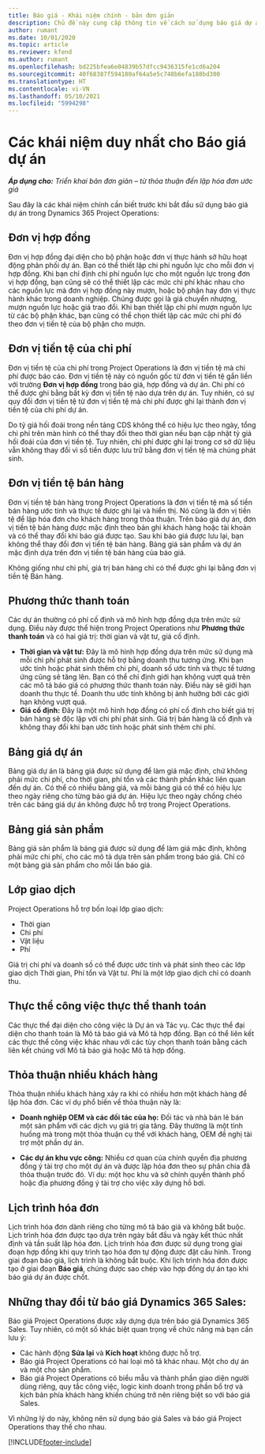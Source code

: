 ```yaml
---
title: Báo giá - Khái niệm chính - bản đơn giản
description: Chủ đề này cung cấp thông tin về cách sử dụng báo giá dự án trong Project Operations.
author: rumant
ms.date: 10/01/2020
ms.topic: article
ms.reviewer: kfend
ms.author: rumant
ms.openlocfilehash: bd225bfea6e04839b57dfcc9436315fe1cd6a204
ms.sourcegitcommit: 40f68387f594180af64a5e5c748b6efa188bd300
ms.translationtype: HT
ms.contentlocale: vi-VN
ms.lasthandoff: 05/10/2021
ms.locfileid: "5994298"
---
```

# <a name="concepts-unique-to-project-quotes"></a>Các khái niệm duy nhất cho Báo giá dự án

_**Áp dụng cho:** Triển khai bản đơn giản – từ thỏa thuận đến lập hóa đơn ước giá_


Sau đây là các khái niệm chính cần biết trước khi bắt đầu sử dụng báo giá dự án trong Dynamics 365 Project Operations:

## <a name="contracting-unit"></a>Đơn vị hợp đồng

Đơn vị hợp đồng đại diện cho bộ phận hoặc đơn vị thực hành sở hữu hoạt động phân phối dự án. Bạn có thể thiết lập chi phí nguồn lực cho mỗi đơn vị hợp đồng. Khi bạn chỉ định chi phí nguồn lực cho một nguồn lực trong đơn vị hợp đồng, bạn cũng sẽ có thể thiết lập các mức chi phí khác nhau cho các nguồn lực mà đơn vị hợp đồng này mượn, hoặc bộ phận hay đơn vị thực hành khác trong doanh nghiệp. Chúng được gọi là giá chuyển nhượng, mượn nguồn lực hoặc giá trao đổi. Khi bạn thiết lập chi phí mượn nguồn lực từ các bộ phận khác, bạn cũng có thể chọn thiết lập các mức chi phí đó theo đơn vị tiền tệ của bộ phận cho mượn.

## <a name="cost-currency"></a>Đơn vị tiền tệ của chi phí

Đơn vị tiền tệ của chi phí trong Project Operations là đơn vị tiền tệ mà chi phí được báo cáo. Đơn vị tiền tệ này có nguồn gốc từ đơn vị tiền tệ gắn liền với trường **Đơn vị hợp đồng** trong báo giá, hợp đồng và dự án. Chi phí có thể được ghi bằng bất kỳ đơn vị tiền tệ nào dựa trên dự án. Tuy nhiên, có sự quy đổi đơn vị tiền tệ từ đơn vị tiền tệ mà chi phí được ghi lại thành đơn vị tiền tệ của chi phí dự án.

Do tỷ giá hối đoái trong nền tảng CDS không thể có hiệu lực theo ngày, tổng chi phí trên màn hình có thể thay đổi theo thời gian nếu bạn cập nhật tỷ giá hối đoái của đơn vị tiền tệ. Tuy nhiên, chi phí được ghi lại trong cơ sở dữ liệu vẫn không thay đổi vì số tiền được lưu trữ bằng đơn vị tiền tệ mà chúng phát sinh.

## <a name="sales-currency"></a>Đơn vị tiền tệ bán hàng

Đơn vị tiền tệ bán hàng trong Project Operations là đơn vị tiền tệ mà số tiền bán hàng ước tính và thực tế được ghi lại và hiển thị. Nó cũng là đơn vị tiền tệ để lập hóa đơn cho khách hàng trong thỏa thuận. Trên báo giá dự án, đơn vị tiền tệ bán hàng được mặc định theo bản ghi khách hàng hoặc tài khoản và có thể thay đổi khi báo giá được tạo. Sau khi báo giá được lưu lại, bạn không thể thay đổi đơn vị tiền tệ bán hàng. Bảng giá sản phẩm và dự án mặc định dựa trên đơn vị tiền tệ bán hàng của báo giá.

Không giống như chi phí, giá trị bán hàng chỉ có thể được ghi lại bằng đơn vị tiền tệ Bán hàng.

## <a name="billing-method"></a>Phương thức thanh toán

Các dự án thường có phí cố định và mô hình hợp đồng dựa trên mức sử dụng. Điều này được thể hiện trong Project Operations như **Phương thức thanh toán** và có hai giá trị: thời gian và vật tư, giá cố định.

- **Thời gian và vật tư:** Đây là mô hình hợp đồng dựa trên mức sử dụng mà mỗi chi phí phát sinh được hỗ trợ bằng doanh thu tương ứng. Khi bạn ước tính hoặc phát sinh thêm chi phí, doanh số ước tính và thực tế tương ứng cũng sẽ tăng lên. Bạn có thể chỉ định giới hạn không vượt quá trên các mô tả báo giá có phương thức thanh toán này. Điều này sẽ giới hạn doanh thu thực tế. Doanh thu ước tính không bị ảnh hưởng bởi các giới hạn không vượt quá.
- **Giá cố định:** Đây là một mô hình hợp đồng có phí cố định cho biết giá trị bán hàng sẽ độc lập với chi phí phát sinh. Giá trị bán hàng là cố định và không thay đổi khi bạn ước tính hoặc phát sinh thêm chi phí.

## <a name="project-price-lists"></a>Bảng giá dự án

Bảng giá dự án là bảng giá được sử dụng để làm giá mặc định, chứ không phải mức chi phí, cho thời gian, phí tổn và các thành phần khác liên quan đến dự án. Có thể có nhiều bảng giá, và mỗi bảng giá có thể có hiệu lực theo ngày riêng cho từng báo giá dự án. Hiệu lực theo ngày chồng chéo trên các bảng giá dự án không được hỗ trợ trong Project Operations.

## <a name="product-price-lists"></a>Bảng giá sản phẩm

Bảng giá sản phẩm là bảng giá được sử dụng để làm giá mặc định, không phải mức chi phí, cho các mô tả dựa trên sản phẩm trong báo giá. Chỉ có một bảng giá sản phẩm cho mỗi lần báo giá.

## <a name="transaction-classes"></a>Lớp giao dịch

Project Operations hỗ trợ bốn loại lớp giao dịch:

- Thời gian
- Chi phí
- Vật liệu
- Phí

Giá trị chi phí và doanh số có thể được ước tính và phát sinh theo các lớp giao dịch Thời gian, Phí tổn và Vật tư. Phí là một lớp giao dịch chỉ có doanh thu.

## <a name="work-entities-and-billing-entities"></a>Thực thể công việc thực thể thanh toán

Các thực thể đại diện cho công việc là Dự án và Tác vụ. Các thực thể đại diện cho thanh toán là Mô tả báo giá và Mô tả hợp đồng. Bạn có thể liên kết các thực thể công việc khác nhau với các tùy chọn thanh toán bằng cách liên kết chúng với Mô tả báo giá hoặc Mô tả hợp đồng.

## <a name="multi-customer-deals"></a>Thỏa thuận nhiều khách hàng

Thỏa thuận nhiều khách hàng xảy ra khi có nhiều hơn một khách hàng để lập hóa đơn. Các ví dụ phổ biến về thỏa thuận này là:

- **Doanh nghiệp OEM và các đối tác của họ:** Đối tác và nhà bán lẻ bán một sản phẩm với các dịch vụ giá trị gia tăng. Đây thường là một tình huống mà trong một thỏa thuận cụ thể với khách hàng, OEM đề nghị tài trợ một phần dự án. 

- **Các dự án khu vực công:** Nhiều cơ quan của chính quyền địa phương đồng ý tài trợ cho một dự án và được lập hóa đơn theo sự phân chia đã thỏa thuận trước đó. Ví dụ: một học khu và sở chính quyền thành phố hoặc địa phương đồng ý tài trợ cho việc xây dựng hồ bơi.

## <a name="invoice-schedules"></a>Lịch trình hóa đơn

Lịch trình hóa đơn dành riêng cho từng mô tả báo giá và không bắt buộc. Lịch trình hóa đơn được tạo dựa trên ngày bắt đầu và ngày kết thúc nhất định và tần suất lập hóa đơn. Lịch trình hóa đơn được sử dụng trong giai đoạn hợp đồng khi quy trình tạo hóa đơn tự động được đặt cấu hình. Trong giai đoạn báo giá, lịch trình là không bắt buộc. Khi lịch trình hóa đơn được tạo ở giai đoạn **Báo giá**, chúng được sao chép vào hợp đồng dự án tạo khi báo giá dự án được chốt.

## <a name="changes-from-dynamics-365-sales-quote"></a>Những thay đổi từ báo giá Dynamics 365 Sales:

Báo giá Project Operations được xây dựng dựa trên báo giá Dynamics 365 Sales. Tuy nhiên, có một số khác biệt quan trọng về chức năng mà bạn cần lưu ý:

- Các hành động **Sửa lại** và **Kích hoạt** không được hỗ trợ.
- Báo giá Project Operations có hai loại mô tả khác nhau. Một cho dự án và một cho sản phẩm.
- Báo giá Project Operations có biểu mẫu và thành phần giao diện người dùng riêng, quy tắc công việc, logic kinh doanh trong phần bổ trợ và kịch bản phía khách hàng khiến chúng trở nên riêng biệt so với báo giá Sales.

Vì những lý do này, không nên sử dụng báo giá Sales và báo giá Project Operations thay thế cho nhau.


[!INCLUDE[footer-include](../../includes/footer-banner.md)]
